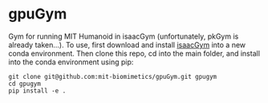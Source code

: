 # gpuGym

Gym for running MIT Humanoid in isaacGym (unfortunately, pkGym is already taken...). To use, first download and install [isaacGym](https://developer.nvidia.com/isaac-gym) into a new conda environment. Then clone this repo, cd into the main folder, and install into the conda environment using pip:  

```
git clone git@github.com:mit-biomimetics/gpuGym.git gpugym  
cd gpugym
pip install -e .
```